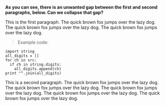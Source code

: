 __As you can see, there is an unwanted gap between the first and second paragraphs, below.  Can we collapse that gap?__

This is the first paragraph.  The quick brown fox jumps over the lazy dog.  The quick brown fox jumps over the lazy dog.  The quick brown fox jumps over the lazy dog.

> Example code:

```
import string
all_digits = []
for ch in src:
  if ch in string.digits:
    all_digits.append(ch)
print "".join(all_digits)
```

This is a second paragraph.  The quick brown fox jumps over the lazy dog.  The quick brown fox jumps over the lazy dog.  The quick brown fox jumps over the lazy dog.  The quick brown fox jumps over the lazy dog.  The quick brown fox jumps over the lazy dog.